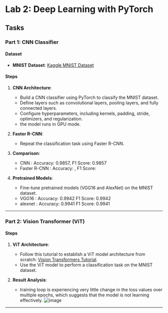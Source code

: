 # Lab 2: Deep Learning with PyTorch



## Tasks

### Part 1: CNN Classifier

#### Dataset
- **MNIST Dataset**: [Kaggle MNIST Dataset](https://www.kaggle.com/datasets/hojjatk/mnist-dataset)

#### Steps
1. **CNN Architecture**:
   - Build a CNN classifier using PyTorch to classify the MNIST dataset.
   - Define layers such as convolutional layers, pooling layers, and fully connected layers.
   - Configure hyperparameters, including kernels, padding, stride, optimizers, and regularization.
   - the model runs in GPU mode.

2. **Faster R-CNN**:
   - Repeat the classification task using Faster R-CNN.
  
3. **Comparison**:
   - CNN           :  Accuracy: 0.9857, F1 Score: 0.9857
   - Faster R-CNN  :  Accuracy: , F1 Score: 

5. **Pretrained Models**:
   - Fine-tune pretrained models (VGG16 and AlexNet) on the MNIST dataset.
   - VGG16         :  Accuracy: 0.9942 F1 Score: 0.9942
   - alexnet       :  Accuracy: 0.9941 F1 Score: 0.9941

---

### Part 2: Vision Transformer (ViT)

#### Steps
1. **ViT Architecture**:
   - Follow this tutorial to establish a ViT model architecture from scratch: [Vision Transformers Tutorial](https://medium.com/mlearning-ai/vision-transformers-from-scratch-pytorch-a-step-by-step-guide-96c3313c2e0c).
   - Use the ViT model to perform a classification task on the MNIST dataset.

2. **Result Analysis**:
   - training loop is experiencing very little change in the loss values over multiple epochs, which suggests that the model is not learning effectively.
     ![image](https://github.com/user-attachments/assets/227cd60d-6a8c-4531-9cec-4afb2837c5a9)
   


---


